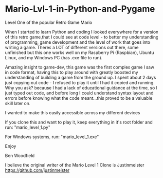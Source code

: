 # Mario-Lvl-1-in-Python-and-Pygame

Level One of the popular Retro Game Mario

When I started to learn Python and coding I looked everywhere for a version of this retro game,that I could see at code level - 
to better my understanding of programming, game development and the level of work that goes into writing a game. 
Theres a LOT of different versions out there, some unfinished but this one works well on my Raspberry Pi (Raspbian), 
Ubuntu Linux, and my Windows PC (has .exe file to run).

Amazing insight to game-dev, this game was the first complex game I saw in code format, having this to play around with greatly boosted 
my understanding of building a game from the ground up. I spent about 2 days just copying out code - I refused to play it until I had it
copied and running. Why you ask? because I had a lack of educational guidance at the time, so I just typed out code, and before long I 
could understand syntax layout and errors before knowing what the code meant...this proved to be a valuable skill later on.

I wanted to make this easily accessible across my different devices

If you clone this and want to play it, keep everything in it's root folder and run: "mario_level_1.py" 

For Windows systems, run: "mario_level_1.exe"

Enjoy

Ben Woodfield



I believe the original writer of the Mario Level 1 Clone is Justinmeister
https://github.com/justinmeister
